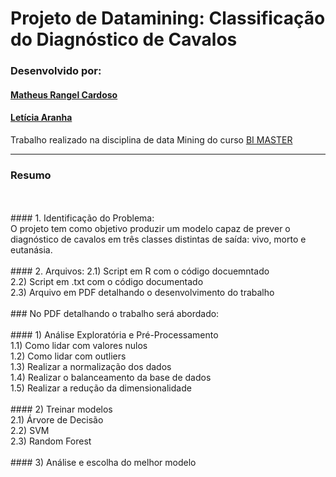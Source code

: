 # Projeto de Datamining: Classificação do Diagnóstico de Cavalos

### Desenvolvido por:

#### [Matheus Rangel Cardoso](https://github.com/MatheusRangelCardoso)
#### [Letícia Aranha](https://github.com/let-aranha)

Trabalho realizado na disciplina de data Mining do curso [BI MASTER](https://ica.puc-rio.ai/bi-master)


---

### Resumo
<br>
<br>
#### 1.	Identificação do Problema:
<br>
O projeto tem como objetivo produzir um modelo capaz de prever o diagnóstico de cavalos em três classes distintas de saída: vivo, morto e eutanásia.
<br>
<br>
#### 2.	Arquivos:
2.1) Script em R com o código docuemntado
<br>
2.2) Script em .txt com o código documentado
<br>
2.3) Arquivo em PDF detalhando o desenvolvimento do trabalho
<br>
<br>
### No PDF detalhando o trabalho será abordado:
<br>
<br>
#### 1) Análise Exploratória e Pré-Processamento	
<br>
1.1)	Como lidar com valores nulos
<br>
1.2) Como lidar com outliers
<br>
1.3) Realizar a normalização	dos dados
<br>
1.4) Realizar o	balanceamento	da base de dados
<br>
1.5)	Realizar a redução da dimensionalidade
<br>
<br>
#### 2) Treinar modelos
<br>
2.1)	Árvore de Decisão
<br>
2.2)	SVM
<br>
2.3)	Random Forest
<br>
<br>
#### 3) Análise e escolha do melhor modelo
